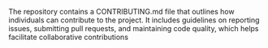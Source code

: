 The repository contains a CONTRIBUTING.md file that outlines how individuals can contribute to the project. It includes guidelines on reporting issues, submitting pull requests, and maintaining code quality, which helps facilitate collaborative contributions
